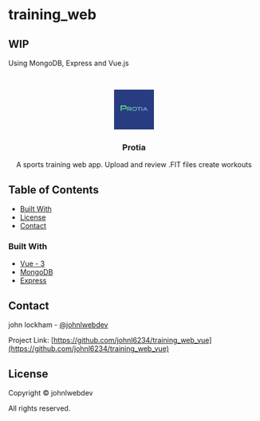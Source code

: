# training_web

## WIP

Using MongoDB, Express and Vue.js

<!-- PROJECT LOGO -->
<br />
<p align="center">
  <a href="https://github.com/johnl6234/training_web_vue">
    <img src="client/public/logo192.png" alt="Logo" width="80" height="80">
  </a>

  <h3 align="center">Protia</h3>

  <p align="center">
    A sports training web app. Upload and review .FIT files create workouts 
  </p>
</p>

<!-- TABLE OF CONTENTS -->

## Table of Contents

-   [Built With](#built-with)
-   [License](#license)
-   [Contact](#contact)

### Built With

-   [Vue - 3](https://vuejs.org/)
-   [MongoDB](https://www.mongodb.com/)
-   [Express](https://expressjs.com/)

## Contact

john lockham - [@johnlwebdev](https://twitter.com/johnlwebdev)

Project Link: [https://github.com/johnl6234/training_web_vue](https://github.com/johnl6234/training_web_vue)

## License

Copyright &copy; johnlwebdev

All rights reserved.
